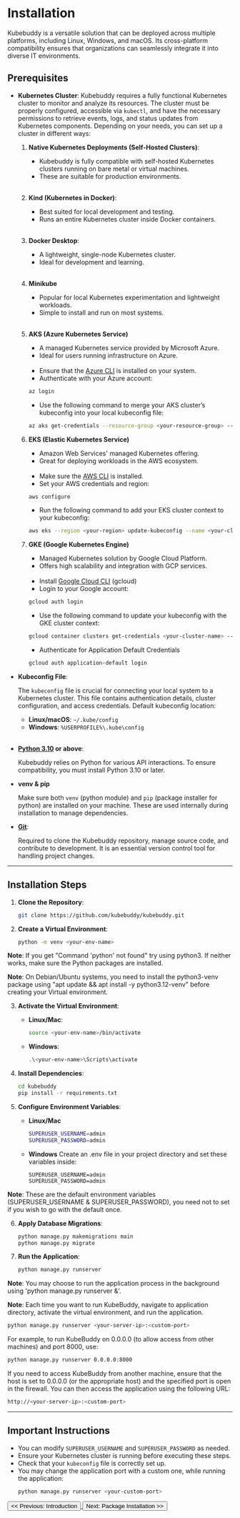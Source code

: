 # Installation

Kubebuddy is a versatile solution that can be deployed across multiple platforms, including Linux, Windows, and macOS. Its cross-platform compatibility ensures that organizations can seamlessly integrate it into diverse IT environments.

## Prerequisites

- **Kubernetes Cluster**: Kubebuddy requires a fully functional Kubernetes cluster to monitor and analyze its resources. The cluster must be properly configured, accessible via `kubectl`, and have the necessary permissions to retrieve events, logs, and status updates from Kubernetes components. Depending on your needs, you can set up a cluster in different ways:

  1. **Native Kubernetes Deployments (Self-Hosted Clusters)**:

     - Kubebuddy is fully compatible with self-hosted Kubernetes clusters running on bare metal or virtual machines.
     - These are suitable for production environments. <br/><br/>

  2. **Kind (Kubernetes in Docker)**:

     - Best suited for local development and testing.
     - Runs an entire Kubernetes cluster inside Docker containers.<br/><br/>

  3. **Docker Desktop**:

     - A lightweight, single-node Kubernetes cluster.
     - Ideal for development and learning.<br/><br/>

  4. **Minikube**

     - Popular for local Kubernetes experimentation and lightweight workloads.
     - Simple to install and run on most systems.<br><br>

  5. **AKS (Azure Kubernetes Service)**

     - A managed Kubernetes service provided by Microsoft Azure.
     - Ideal for users running infrastructure on Azure.<br/><br/>
     - Ensure that the [Azure CLI](https://learn.microsoft.com/en-us/cli/azure/) is installed on your system.
     - Authenticate with your Azure account:
     ```bash
     az login
     ```
     - Use the following command to merge your AKS cluster’s kubeconfig into your local kubeconfig file:
     ```bash
     az aks get-credentials --resource-group <your-resource-group> --name <your-aks-cluster-name>
     ```

  6. **EKS (Elastic Kubernetes Service)**

     - Amazon Web Services' managed Kubernetes offering.
     - Great for deploying workloads in the AWS ecosystem.<br/><br/>
     - Make sure the [AWS CLI](https://docs.aws.amazon.com/cli/latest/userguide/cli-chap-getting-started.html) is installed.
     - Set your AWS credentials and region:
     ```bash
     aws configure
     ```
     - Run the following command to add your EKS cluster context to your kubeconfig:
     ```bash
     aws eks --region <your-region> update-kubeconfig --name <your-cluster-name>
     ```

  7. **GKE (Google Kubernetes Engine)**

     - Managed Kubernetes solution by Google Cloud Platform.
     - Offers high scalability and integration with GCP services.<br/><br/>
     - Install [Google Cloud CLI](https://cloud.google.com/sdk/docs/install) (gcloud)
     - Login to your Google account:
     ```bash
     gcloud auth login
     ```
     - Use the following command to update your kubeconfig with the GKE cluster context:
     ```bash
     gcloud container clusters get-credentials <your-cluster-name> --zone <your-cluster-zone>
     ```
     - Authenticate for Application Default Credentials
     ```bash
     gcloud auth application-default login
     ```

- **Kubeconfig File**:

  The `kubeconfig` file is crucial for connecting your local system to a Kubernetes cluster. This file contains authentication details, cluster configuration, and access credentials. Default kubeconfig location:

  - **Linux/macOS**: `~/.kube/config`
  - **Windows**: `%USERPROFILE%\.kube\config`<br/><br/>

- **[Python 3.10](https://www.python.org/downloads/) or above**:

  Kubebuddy relies on Python for various API interactions. To ensure compatibility, you must install Python 3.10 or later.<br/>

- **venv & pip**

  Make sure both `venv` (python module) and `pip` (package installer for python) are installed on your machine. These are used internally during installation to manage dependencies.

- **[Git](https://git-scm.com/downloads)**:

  Required to clone the Kubebuddy repository, manage source code, and contribute to development. It is an essential version control tool for handling project changes.

---

## Installation Steps

1. **Clone the Repository**:

   ```bash
   git clone https://github.com/kubebuddy/kubebuddy.git
   ```

2. **Create a Virtual Environment**:

   ```bash
   python -m venv <your-env-name>
   ```

**Note**: If you get "Command 'python' not found" try using python3. If neither works, make sure the Python packages are installed.

**Note**: On Debian/Ubuntu systems, you need to install the python3-venv package using "apt update && apt install -y python3.12-venv" before creating your Virtual environment.

3. **Activate the Virtual Environment**:

   - **Linux/Mac**:

     ```bash
     source <your-env-name>/bin/activate
     ```

   - **Windows**:
     ```powershell
     .\<your-env-name>\Scripts\activate
     ```

4. **Install Dependencies**:

   ```bash
   cd kubebuddy
   pip install -r requirements.txt
   ```

5. **Configure Environment Variables**:

   - **Linux/Mac**
     ```bash
     SUPERUSER_USERNAME=admin
     SUPERUSER_PASSWORD=admin
     ```
   - **Windows**
     Create an .env file in your project directory and set these variables inside:
     ```
     SUPERUSER_USERNAME=admin
     SUPERUSER_PASSWORD=admin
     ```

**Note**: These are the default environment variables (SUPERUSER_USERNAME & SUPERUSER_PASSWORD), you need not to set if you wish to go with the default once.

6. **Apply Database Migrations**:

   ```bash
   python manage.py makemigrations main
   python manage.py migrate
   ```

7. **Run the Application**:

   ```bash
   python manage.py runserver
   ```

**Note**: You may choose to run the application process in the background using 'python manage.py runserver &'.

**Note**: Each time you want to run KubeBuddy, navigate to application directory, activate the virtual environment,
and run the application.

```bash
python manage.py runserver <your-server-ip>:<custom-port>
```

For example, to run KubeBuddy on 0.0.0.0 (to allow access from other machines) and port 8000, use:

```bash
python manage.py runserver 0.0.0.0:8000
```

If you need to access KubeBuddy from another machine, ensure that the host is set to 0.0.0.0 (or the appropriate host) and the specified port is open in the firewall. You can then access the application using the following URL:

```bash
http://<your-server-ip>:<custom-port>
```

---

## Important Instructions

- You can modify `SUPERUSER_USERNAME` and `SUPERUSER_PASSWORD` as needed.
- Ensure your Kubernetes cluster is running before executing these steps.
- Check that your `kubeconfig` file is correctly set up.
- You may change the application port with a custom one, while running the application:
  ```bash
  python manage.py runserver <your-custom-port>
  ```

<a href="#introduction">
  <button class="btn btn-secondary btn-sm"> << Previous: Introduction </button>
</a>

<a href="#platform">
  <button class="btn btn-primary btn-sm">Next: Package Installation >> </button>
</a>
